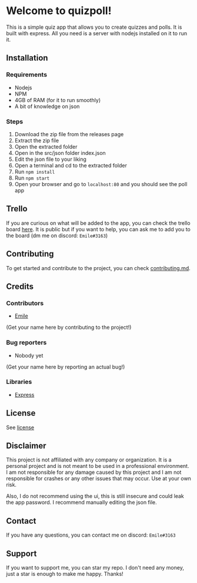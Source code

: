 # Welcome to quizpoll!

This is a simple quiz app that allows you to create quizzes and polls. It is built with express. All you need is a server with nodejs installed on it to run it.

## Installation
### Requirements
- Nodejs
- NPM
- 4GB of RAM (for it to run smoothly)
- A bit of knowledge on json
### Steps
1. Download the zip file from the releases page
2. Extract the zip file
3. Open the extracted folder
4. Open in the src/json folder index.json
5. Edit the json file to your liking
6. Open a terminal and cd to the extracted folder
7. Run `npm install`
8. Run `npm start`
9. Open your browser and go to `localhost:80` and you should see the poll app

## Trello
If you are curious on what will be added to the app, you can check the trello board [here](https://trello.com/b/0Z7Z7Z7Z/quizpoll). It is public but if you want to help, you can ask me to add you to the board (dm me on discord: `Emile#3163`)

## Contributing
To get started and contribute to the project, you can check [contributing.md](https://github.com/Emile2020/19-12-2022_quizpoll/contributing.md).

## Credits
### Contributors
- [Emile](https://github.com/Emile2020/)

(Get your name here by contributing to the project!)
### Bug reporters
- Nobody yet

(Get your name here by reporting an actual bug!)
### Libraries
- [Express](https://expressjs.com/)

## License
See [license](ttps://github.com/Emile2020/19-12-2022_quizpoll/license)

## Disclaimer
This project is not affiliated with any company or organization. It is a personal project and is not meant to be used in a professional environment. I am not responsible for any damage caused by this project and I am not responsible for crashes or any other issues that may occur. Use at your own risk.

Also, I do not recommend using the ui, this is still insecure and could leak the app password. I recommend manually editing the json file.

## Contact
If you have any questions, you can contact me on discord: `Emile#3163`

## Support
If you want to support me, you can star my repo. I don't need any money, just a star is enough to make me happy. Thanks!
